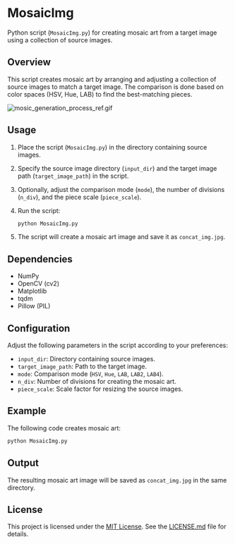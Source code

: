 # MosaicImg

Python script (`MosaicImg.py`) for creating mosaic art from a target image using a collection of source images.

## Overview

This script creates mosaic art by arranging and adjusting a collection of source images to match a target image. The comparison is done based on color spaces (HSV, Hue, LAB) to find the best-matching pieces.

![mosic_generation_process_ref.gif](mosic_generation_process_ref.gif)

## Usage

1. Place the script (`MosaicImg.py`) in the directory containing source images.

2. Specify the source image directory (`input_dir`) and the target image path (`target_image_path`) in the script.

3. Optionally, adjust the comparison mode (`mode`), the number of divisions (`n_div`), and the piece scale (`piece_scale`).

4. Run the script:

   ```bash
   python MosaicImg.py
   ```

5. The script will create a mosaic art image and save it as `concat_img.jpg`.

## Dependencies

- NumPy
- OpenCV (cv2)
- Matplotlib
- tqdm
- Pillow (PIL)

## Configuration

Adjust the following parameters in the script according to your preferences:

- `input_dir`: Directory containing source images.
- `target_image_path`: Path to the target image.
- `mode`: Comparison mode (`HSV`, `Hue`, `LAB`, `LAB2`, `LAB4`).
- `n_div`: Number of divisions for creating the mosaic art.
- `piece_scale`: Scale factor for resizing the source images.

## Example

The following code creates mosaic art:

```python
python MosaicImg.py
```

## Output

The resulting mosaic art image will be saved as `concat_img.jpg` in the same directory.

## License

This project is licensed under the [MIT License](LICENSE.md). See the [LICENSE.md](LICENSE.md) file for details.
